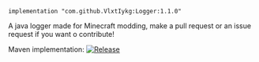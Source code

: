 ```
implementation "com.github.VlxtIykg:Logger:1.1.0"
```

A java logger made for Minecraft modding, make a pull request or an issue request if you want o contribute!

Maven implementation: [![Release](https://jitpack.io/v/VlxtIykg/Logger.svg)](https://jitpack.io/#VlxtIykg/Logger)
